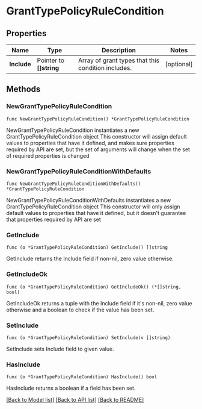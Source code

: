 # GrantTypePolicyRuleCondition

## Properties

Name | Type | Description | Notes
------------ | ------------- | ------------- | -------------
**Include** | Pointer to **[]string** | Array of grant types that this condition includes. | [optional] 

## Methods

### NewGrantTypePolicyRuleCondition

`func NewGrantTypePolicyRuleCondition() *GrantTypePolicyRuleCondition`

NewGrantTypePolicyRuleCondition instantiates a new GrantTypePolicyRuleCondition object
This constructor will assign default values to properties that have it defined,
and makes sure properties required by API are set, but the set of arguments
will change when the set of required properties is changed

### NewGrantTypePolicyRuleConditionWithDefaults

`func NewGrantTypePolicyRuleConditionWithDefaults() *GrantTypePolicyRuleCondition`

NewGrantTypePolicyRuleConditionWithDefaults instantiates a new GrantTypePolicyRuleCondition object
This constructor will only assign default values to properties that have it defined,
but it doesn't guarantee that properties required by API are set

### GetInclude

`func (o *GrantTypePolicyRuleCondition) GetInclude() []string`

GetInclude returns the Include field if non-nil, zero value otherwise.

### GetIncludeOk

`func (o *GrantTypePolicyRuleCondition) GetIncludeOk() (*[]string, bool)`

GetIncludeOk returns a tuple with the Include field if it's non-nil, zero value otherwise
and a boolean to check if the value has been set.

### SetInclude

`func (o *GrantTypePolicyRuleCondition) SetInclude(v []string)`

SetInclude sets Include field to given value.

### HasInclude

`func (o *GrantTypePolicyRuleCondition) HasInclude() bool`

HasInclude returns a boolean if a field has been set.


[[Back to Model list]](../README.md#documentation-for-models) [[Back to API list]](../README.md#documentation-for-api-endpoints) [[Back to README]](../README.md)


